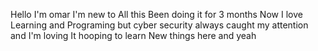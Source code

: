 Hello I'm omar I'm new to All this Been doing it for 3 months Now I love Learning and Programing but cyber security always caught my attention and I'm loving It hooping to learn New things here and yeah 
